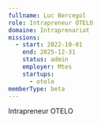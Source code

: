 ```yaml
---
fullname: Luc Bercegol
role: Intrapreneur OTELO
domaine: Intraprenariat
missions:
  - start: 2022-10-01
    end: 2025-12-31
    status: admin
    employer: Mtes
    startups:
      - otelo
memberType: beta
---
```

Intrapreneur OTELO